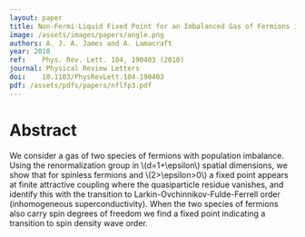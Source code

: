 ```yaml
---
layout: paper
title: Non-Fermi-Liquid Fixed Point for an Imbalanced Gas of Fermions in \\(1+\epsilon\\) Dimensions
image: /assets/images/papers/angle.png
authors: A. J. A. James and A. Lamacraft
year: 2010
ref: 	Phys. Rev. Lett. 104, 190403 (2010)
journal: Physical Review Letters
doi: 	10.1103/PhysRevLett.104.190403
pdf: /assets/pdfs/papers/nflfp3.pdf
---
```


# Abstract

We consider a gas of two species of fermions with population imbalance. Using the renormalization group in \\(d=1+\epsilon\\) spatial dimensions, we show that for spinless fermions and \\(2>\epsilon>0\\) a fixed point appears at finite attractive coupling where the quasiparticle residue vanishes, and identify this with the transition to Larkin-Ovchinnikov-Fulde-Ferrell order (inhomogeneous superconductivity). When the two species of fermions also carry spin degrees of freedom we find a fixed point indicating a transition to spin density wave order.
